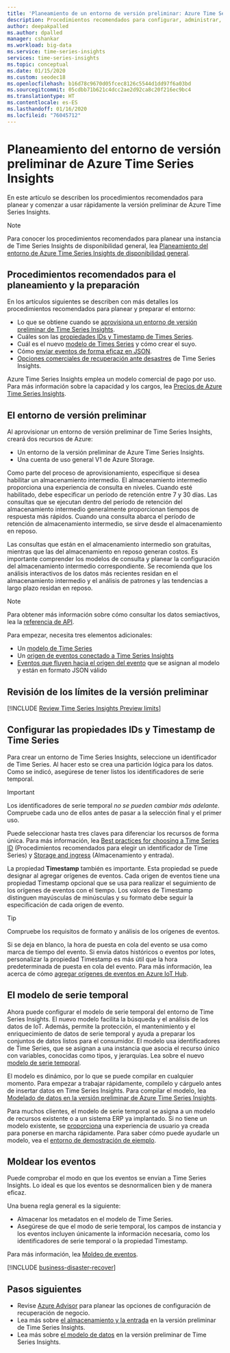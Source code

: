 ```yaml
---
title: 'Planeamiento de un entorno de versión preliminar: Azure Time Series Insights | Microsoft Docs'
description: Procedimientos recomendados para configurar, administrar, planear e implementar el entorno en versión preliminar de Azure Time Series Insights.
author: deepakpalled
ms.author: dpalled
manager: cshankar
ms.workload: big-data
ms.service: time-series-insights
services: time-series-insights
ms.topic: conceptual
ms.date: 01/15/2020
ms.custom: seodec18
ms.openlocfilehash: b16d78c9670d05fcec8126c5544d1dd97f6a03bd
ms.sourcegitcommit: 05cdbb71b621c4dcc2ae2d92ca8c20f216ec9bc4
ms.translationtype: HT
ms.contentlocale: es-ES
ms.lasthandoff: 01/16/2020
ms.locfileid: "76045712"
---
```

# <a name="plan-your-azure-time-series-insights-preview-environment"></a>Planeamiento del entorno de versión preliminar de Azure Time Series Insights

En este artículo se describen los procedimientos recomendados para planear y comenzar a usar rápidamente la versión preliminar de Azure Time Series Insights.

> [!NOTE]
> Para conocer los procedimientos recomendados para planear una instancia de Time Series Insights de disponibilidad general, lea [Planeamiento del entorno de Azure Time Series Insights de disponibilidad general](time-series-insights-environment-planning.md).

## <a name="best-practices-for-planning-and-preparation"></a>Procedimientos recomendados para el planeamiento y la preparación

En los artículos siguientes se describen con más detalles los procedimientos recomendados para planear y preparar el entorno:

* Lo que se obtiene cuando se [aprovisiona un entorno de versión preliminar de Time Series Insights](#the-preview-environment).
* Cuáles son las [propiedades IDs y Timestamp de Times Series](#configure-time-series-ids-and-timestamp-properties).
* Cuál es el nuevo [modelo de Times Series](#understand-the-time-series-model) y cómo crear el suyo.
* Cómo [enviar eventos de forma eficaz en JSON](#shape-your-events).
* [Opciones comerciales de recuperación ante desastres](#business-disaster-recovery) de Time Series Insights.

Azure Time Series Insights emplea un modelo comercial de pago por uso. Para más información sobre la capacidad y los cargos, lea [Precios de Azure Time Series Insights](https://azure.microsoft.com/pricing/details/time-series-insights/).

## <a name="the-preview-environment"></a>El entorno de versión preliminar

Al aprovisionar un entorno de versión preliminar de Time Series Insights, creará dos recursos de Azure:

* Un entorno de la versión preliminar de Azure Time Series Insights.
* Una cuenta de uso general V1 de Azure Storage.

Como parte del proceso de aprovisionamiento, especifique si desea habilitar un almacenamiento intermedio. El almacenamiento intermedio proporciona una experiencia de consulta en niveles. Cuando esté habilitado, debe especificar un período de retención entre 7 y 30 días. Las consultas que se ejecutan dentro del período de retención del almacenamiento intermedio generalmente proporcionan tiempos de respuesta más rápidos. Cuando una consulta abarca el período de retención de almacenamiento intermedio, se sirve desde el almacenamiento en reposo.

Las consultas que están en el almacenamiento intermedio son gratuitas, mientras que las del almacenamiento en reposo generan costos. Es importante comprender los modelos de consulta y planear la configuración del almacenamiento intermedio correspondiente. Se recomienda que los análisis interactivos de los datos más recientes residan en el almacenamiento intermedio y el análisis de patrones y las tendencias a largo plazo residan en reposo.

> [!NOTE]
> Para obtener más información sobre cómo consultar los datos semiactivos, lea la [referencia de API](https://docs.microsoft.com/rest/api/time-series-insights/dataaccess(preview)/query/execute#uri-parameters).

Para empezar, necesita tres elementos adicionales:

* Un [modelo de Time Series](./time-series-insights-update-tsm.md)
* Un [origen de eventos conectado a Time Series Insights](./time-series-insights-how-to-add-an-event-source-iothub.md)
* [Eventos que fluyen hacia el origen del evento](./time-series-insights-send-events.md) que se asignan al modelo y están en formato JSON válido

## <a name="review-preview-limits"></a>Revisión de los límites de la versión preliminar

[!INCLUDE [Review Time Series Insights Preview limits](../../includes/time-series-insights-preview-limits.md)]

## <a name="configure-time-series-ids-and-timestamp-properties"></a>Configurar las propiedades IDs y Timestamp de Time Series

Para crear un entorno de Time Series Insights, seleccione un identificador de Time Series. Al hacer esto se crea una partición lógica para los datos. Como se indicó, asegúrese de tener listos los identificadores de serie temporal.

> [!IMPORTANT]
> Los identificadores de serie temporal *no se pueden cambiar más adelante*. Compruebe cada uno de ellos antes de pasar a la selección final y el primer uso.

Puede seleccionar hasta tres claves para diferenciar los recursos de forma única. Para más información, lea [Best practices for choosing a Time Series ID](./time-series-insights-update-how-to-id.md) (Procedimientos recomendados para elegir un identificador de Time Series) y [Storage and ingress](./time-series-insights-update-storage-ingress.md) (Almacenamiento y entrada).

La propiedad **Timestamp** también es importante. Esta propiedad se puede designar al agregar orígenes de eventos. Cada origen de eventos tiene una propiedad Timestamp opcional que se usa para realizar el seguimiento de los orígenes de eventos con el tiempo. Los valores de Timestamp distinguen mayúsculas de minúsculas y su formato debe seguir la especificación de cada origen de evento.

> [!TIP]
> Compruebe los requisitos de formato y análisis de los orígenes de eventos.

Si se deja en blanco, la hora de puesta en cola del evento se usa como marca de tiempo del evento. Si envía datos históricos o eventos por lotes, personalizar la propiedad Timestamp es más útil que la hora predeterminada de puesta en cola del evento. Para más información, lea acerca de cómo [agregar orígenes de eventos en Azure IoT Hub](./time-series-insights-how-to-add-an-event-source-iothub.md).

## <a name="understand-the-time-series-model"></a>El modelo de serie temporal

Ahora puede configurar el modelo de serie temporal del entorno de Time Series Insights. El nuevo modelo facilita la búsqueda y el análisis de los datos de IoT. Además, permite la protección, el mantenimiento y el enriquecimiento de datos de serie temporal y ayuda a preparar los conjuntos de datos listos para el consumidor. El modelo usa identificadores de Time Series, que se asignan a una instancia que asocia el recurso único con variables, conocidas como tipos, y jerarquías. Lea sobre el nuevo [modelo de serie temporal](./time-series-insights-update-tsm.md).

El modelo es dinámico, por lo que se puede compilar en cualquier momento. Para empezar a trabajar rápidamente, compílelo y cárguelo antes de insertar datos en Time Series Insights. Para compilar el modelo, lea [Modelado de datos en la versión preliminar de Azure Time Series Insights](./time-series-insights-update-how-to-tsm.md).

Para muchos clientes, el modelo de serie temporal se asigna a un modelo de recursos existente o a un sistema ERP ya implantado. Si no tiene un modelo existente, se [proporciona](https://github.com/Microsoft/tsiclient) una experiencia de usuario ya creada para ponerse en marcha rápidamente. Para saber cómo puede ayudarle un modelo, vea el [entorno de demostración de ejemplo](https://insights.timeseries.azure.com/preview/demo).

## <a name="shape-your-events"></a>Moldear los eventos

Puede comprobar el modo en que los eventos se envían a Time Series Insights. Lo ideal es que los eventos se desnormalicen bien y de manera eficaz.

Una buena regla general es la siguiente:

* Almacenar los metadatos en el modelo de Time Series.
* Asegúrese de que el modo de serie temporal, los campos de instancia y los eventos incluyen únicamente la información necesaria, como los identificadores de serie temporal o la propiedad Timestamp.

Para más información, lea [Moldeo de eventos](./time-series-insights-send-events.md#supported-json-shapes).

[!INCLUDE [business-disaster-recover](../../includes/time-series-insights-business-recovery.md)]

## <a name="next-steps"></a>Pasos siguientes

- Revise [Azure Advisor](../advisor/advisor-overview.md) para planear las opciones de configuración de recuperación de negocio.
- Lea más sobre [el almacenamiento y la entrada](./time-series-insights-update-storage-ingress.md) en la versión preliminar de Time Series Insights.
- Lea más sobre [el modelo de datos](./time-series-insights-update-tsm.md) en la versión preliminar de Time Series Insights.
